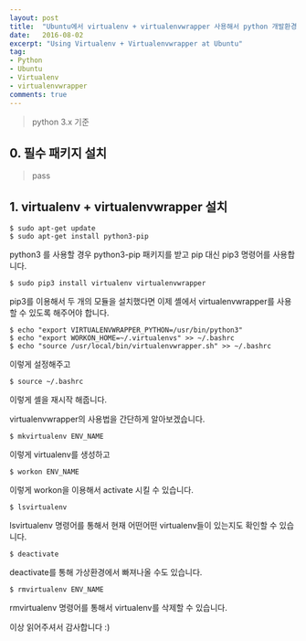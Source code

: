 ```yaml
---
layout: post
title:  "Ubuntu에서 virtualenv + virtualenvwrapper 사용해서 python 개발환경 세팅하기"
date:   2016-08-02
excerpt: "Using Virtualenv + Virtualenvwrapper at Ubuntu"
tag:
- Python
- Ubuntu
- Virtualenv
- virtualenvwrapper
comments: true
---
```


> python 3.x 기준

## 0. 필수 패키지 설치
> pass

## 1. virtualenv + virtualenvwrapper 설치

```shell
$ sudo apt-get update
$ sudo apt-get install python3-pip
```

python3 를 사용할 경우 python3-pip 패키지를 받고 pip 대신 pip3 명령어를 사용합니다.

```shell
$ sudo pip3 install virtualenv virtualenvwrapper
```

pip3를 이용해서 두 개의 모듈을 설치했다면 이제 셸에서 virtualenvwrapper를 사용할 수 있도록 해주어야 합니다.

```shell
$ echo "export VIRTUALENVWRAPPER_PYTHON=/usr/bin/python3"
$ echo "export WORKON_HOME=~/.virtualenvs" >> ~/.bashrc
$ echo "source /usr/local/bin/virtualenvwrapper.sh" >> ~/.bashrc
```

이렇게 설정해주고

```shell
$ source ~/.bashrc
```

이렇게 셸을 재시작 해줍니다.

virtualenvwrapper의 사용법을 간단하게 알아보겠습니다.

```shell
$ mkvirtualenv ENV_NAME
```

이렇게 virtualenv를 생성하고

```shell
$ workon ENV_NAME
```

이렇게 workon을 이용해서 activate 시킬 수 있습니다.

```shell
$ lsvirtualenv
```

lsvirtualenv 명령어를 통해서 현재 어떤어떤 virtualenv들이 있는지도 확인할 수 있습니다.

```shell
$ deactivate
```

deactivate를 통해 가상환경에서 빠져나올 수도 있습니다.

```shell
$ rmvirtualenv ENV_NAME
```

rmvirtualenv 명령어를 통해서 virtualenv를 삭제할 수 있습니다.

이상 읽어주셔서 감사합니다 :)
